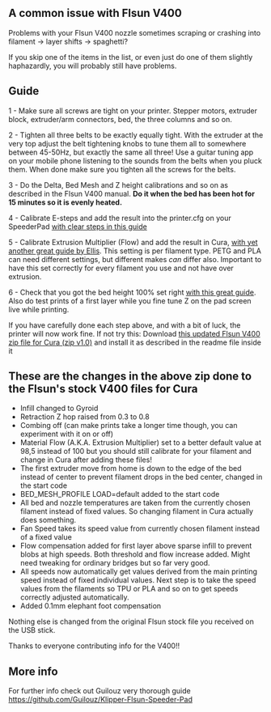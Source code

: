 ## A common issue with Flsun V400  
  
Problems with your Flsun V400 nozzle sometimes scraping or crashing into filament -&gt; layer shifts -&gt; spaghetti?  
  
If you skip one of the items in the list, or even just do one of them slightly haphazardly, you will probably still have problems.   
  
## Guide

1 - Make sure all screws are tight on your printer. Stepper motors, extruder block, extruder/arm connectors, bed, the three columns and so on. 

2 - Tighten all three belts to be exactly equally tight. With the extruder at the very top adjust the belt tightening knobs to tune them all to somewhere between 45-50Hz, but exactly the same all three! Use a guitar tuning app on your mobile phone listening to the sounds from the belts when you pluck them. When done make sure you tighten all the screws for the belts.  
    
3 - Do the Delta, Bed Mesh and Z height calibrations and so on as described in the Flsun V400 manual. **Do it when the bed has been hot for 15 minutes so it is evenly heated.**  
  
4 - Calibrate E-steps and add the result into the printer.cfg on your SpeederPad <a href="https://ellis3dp.com/Print-Tuning-Guide/articles/extruder_calibration.html"> with clear steps in this guide</a>   
  
5 - Calibrate Extrusion Multiplier (Flow) and add the result in Cura, <a href=https://ellis3dp.com/Print-Tuning-Guide/articles/extrusion_multiplier.html>with yet another great guide by Ellis</a>. This setting is per filament type. PETG and PLA can need different settings, but different makes _can_ differ also. Important to have this set correctly for every filament you use and not have over extrusion.
  
6 - Check that you got the bed height 100% set right <a href="https://ellis3dp.com/Print-Tuning-Guide/articles/first_layer_squish.html">with this great guide</a>. Also do test prints of a first layer while you fine tune Z on the pad screen live while printing.  
  
If you have carefully done each step above, and with a bit of luck, the printer will now work fine. If not try this: Download <a href="Updated%20config%20for%20Cura%20-%20Flsun%20V400%20(v1.0).zip?raw=true">this updated Flsun V400 zip file for Cura (zip v1.0)</a> and install it as described in the readme file inside it 

## These are the changes in the above zip done to the Flsun's stock V400 files for Cura  

- Infill changed to Gyroid
- Retraction Z hop raised from 0.3 to 0.8
- Combing off (can make prints take a longer time though, you can experiment with it on or off)
- Material Flow (A.K.A. Extrusion Multiplier) set to a better default value at 98,5 instead of 100 but you should still calibrate for your filament and change in Cura after adding these files! 
- The first extruder move from home is down to the edge of the bed instead of center to prevent filament drops in the bed center, changed in the start code  
- BED_MESH_PROFILE LOAD=default added to the start code
- All bed and nozzle temperatures are taken from the currently chosen filament instead of fixed values. So changing filament in Cura actually does something.
- Fan Speed takes its speed value from currently chosen filament instead of a fixed value
- Flow compensation added for first layer above sparse infill to prevent blobs at high speeds. Both threshold and flow increase added. Might need tweaking for ordinary bridges but so far very good.
- All speeds now automatically get values derived from the main printing speed instead of fixed individual values. Next step is to take the speed values from the filaments so TPU or PLA and so on to get speeds correctly adjusted automatically. 
- Added 0.1mm elephant foot compensation
  
Nothing else is changed from the original Flsun stock file you received on the USB stick. 
  
Thanks to everyone contributing info for the V400!!
  
## More info  
  
For further info check out Guilouz very thorough guide https://github.com/Guilouz/Klipper-Flsun-Speeder-Pad


